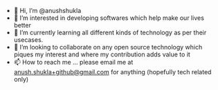 - 👋 Hi, I’m @anushshukla
- 👀 I’m interested in developing softwares which help make our lives better
- 🌱 I’m currently learning all different kinds of technology as per their usecases.
- 💞️ I’m looking to collaborate on any open source technology which piques my interest and where my contribution adds value to it
- 📫 How to reach me ... please email me at anush.shukla+github@gmail.com for anything (hopefully tech related only)

<!---
anushshukla/anushshukla is a ✨ special ✨ repository because its `README.md` (this file) appears on your GitHub profile.
You can click the Preview link to take a look at your changes.
--->
